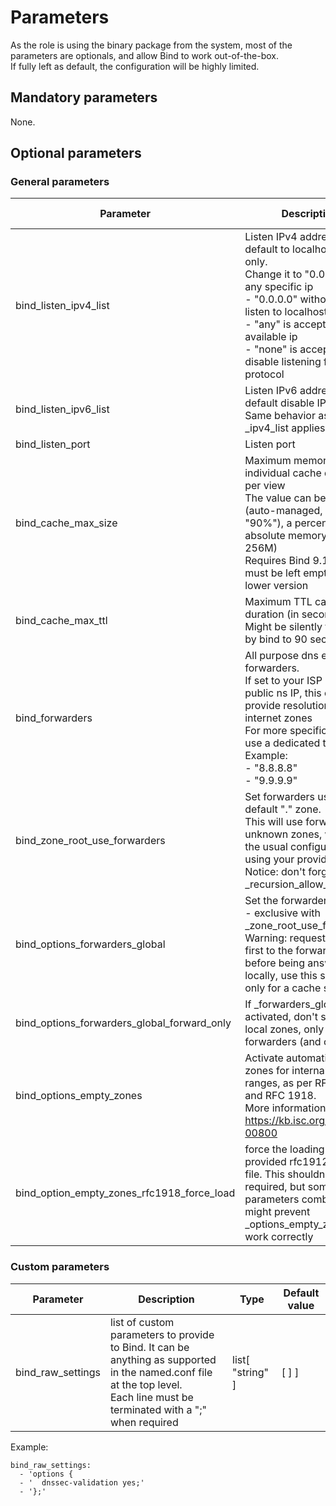 # Parameters

As the role is using the binary package from the system, most of the parameters are optionals, and allow Bind to work out-of-the-box.  
If fully left as default, the configuration will be highly limited.


## Mandatory parameters

None.


## Optional parameters


### General parameters

| Parameter | Description | Type | Default value |
| --------- | ----------- | ---- | ------------- |
| bind_listen_ipv4_list | Listen IPv4 addresses - default to localhost IPv4 only.<br />Change it to "0.0.0.0/0" or any specific ip<br />- "0.0.0.0" without /0 will listen to localhost only<br />- "any" is accepted for all available ip<br />- "none" is accepted to disable listening for the protocol | list[ "string" ] | ["127.0.0.1"] |
| bind_listen_ipv6_list | Listen IPv6 addresses - default disable IPv6 usage.<br />Same behavior as _ipv4_list applies | list[ "string" ] | [ "none" ] |
| bind_listen_port | Listen port | numeric | 53 |
| bind_cache_max_size | Maximum memory for an individual cache database per view<br />The value can be empty (auto-managed, default to "90%"), a percent or absolute memory size (ex: 256M)<br />Requires Bind 9.16+, it must be left empty on a lower version | "string" | "" |
| bind_cache_max_ttl | Maximum TTL cache duration (in seconds)<br />Might be silently trucated by bind to 90 sec | "string" | "" |
| bind_forwarders | All purpose dns external forwarders.<br />If set to your ISP or any public ns IP, this can provide resolution for internet zones<br />For more specific settings, use a dedicated template.<br/>Example:<br />- "8.8.8.8"<br />- "9.9.9.9" | list[ "string" ] | [ ] |
| bind_zone_root_use_forwarders | Set forwarders using the default "." zone.<br />This will use forwarders for unknown zones, which is the usual configuration using your provider's dns.<br />Notice: don't forget to fill _recursion_allow_acls | boolean | yes |
| bind_options_forwarders_global | Set the forwarders globally - exclusive with _zone_root_use_forwarders<br />Warning: requests are sent first to the forwarders before being answered locally, use this setting only for a cache server. | boolean | no |
| bind_options_forwarders_global_forward_only | If _forwarders_global is activated, don't search on local zones, only use the forwarders (and cache) | boolean | yes |
| bind_options_empty_zones | Activate automatic empty zones for internal IP ranges, as per RFC 6303 and RFC 1918.<br />More information: https://kb.isc.org/docs/aa-00800 | boolean | yes |
| bind_option_empty_zones_rfc1918_force_load | force the loading of the provided rfc1912.zones file. This shouldn't be required, but some parameters combinations might prevent _options_empty_zones to work correctly | boolean | no |


### Custom parameters

| Parameter | Description | Type | Default value |
| --------- | ----------- | ---- | ------------- |
| bind_raw_settings | list of custom parameters to provide to Bind. It can be anything as supported in the named.conf file at the top level.<br />Each line must be terminated with a ";" when required | list[ "string" ] | [ ] ]


Example:
```
bind_raw_settings: 
  - 'options {
  - '  dnssec-validation yes;'
  - '};'

```

